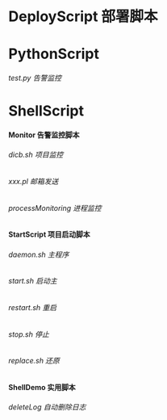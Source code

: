# DeployScript 部署脚本

# PythonScript
###### test.py 告警监控
# ShellScript
#### Monitor 告警监控脚本
######  dicb.sh 项目监控
######  xxx.pl 邮箱发送
######  processMonitoring 进程监控
#### StartScript 项目启动脚本
###### daemon.sh 主程序
###### start.sh 启动主
###### restart.sh 重启
###### stop.sh 停止
###### replace.sh 还原
#### ShellDemo 实用脚本
###### deleteLog 自动删除日志




